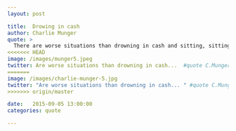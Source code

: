 ```yaml
---
layout: post

title:  Drowing in cash
author: Charlie Munger
quote: >
  There are worse situations than drowning in cash and sitting, sitting, sitting. I remember when I wasn’t awash in cash — and I don’t want to go back.
<<<<<<< HEAD
image: /images/munger5.jpeg
twitter: Are worse situations than drowning in cash...  #quote C.Munger
=======
image: /images/charlie-munger-5.jpg
twitter: "Are worse situations than drowning in cash... " #quote C.Munger
>>>>>>> origin/master

date:   2015-09-05 13:00:00
categories: quote

---
```


